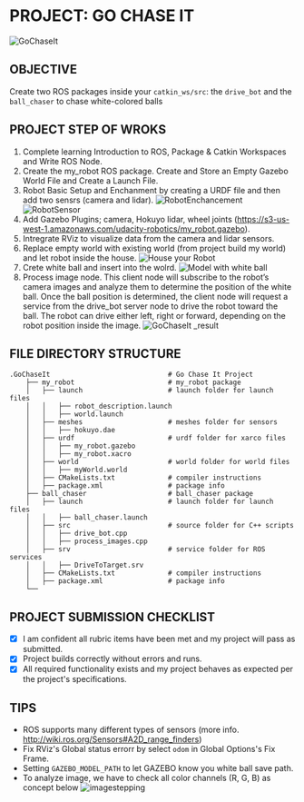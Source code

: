 # PROJECT: GO CHASE IT

![GoChaseIt](https://user-images.githubusercontent.com/53105229/130345694-cf0ff903-9a2f-44d2-8701-9fd9780c7b18.png)

## OBJECTIVE
Create two ROS packages inside your `catkin_ws/src`: the `drive_bot` and the `ball_chaser` to chase white-colored balls

## PROJECT STEP OF WROKS
1. Complete learning Introduction to ROS, Package & Catkin Workspaces and Write ROS Node.
2. Create the my_robot ROS package. Create and Store an Empty Gazebo World File and Create a Launch File.
3. Robot Basic Setup and Enchanment by creating a URDF file and then add two sensrs (camera and lidar).
![RobotEnchancement](https://user-images.githubusercontent.com/53105229/130346352-f2b44e9a-5501-48e0-a02f-0ade8a8455e0.JPG)
![RobotSensor](https://user-images.githubusercontent.com/53105229/130346375-d4d2f5fc-9743-48e4-b798-20293a72fc18.JPG)
4. Add Gazebo Plugins; camera, Hokuyo lidar, wheel joints (https://s3-us-west-1.amazonaws.com/udacity-robotics/my_robot.gazebo).
5. Intregrate RViz to visualize data from the camera and lidar sensors.
6. Replace empty world with existing world (from project build my world) and let robot inside the house.
![House your Robot](https://user-images.githubusercontent.com/53105229/130346841-dc7518c7-0b94-431b-bdf8-2c1632859e83.png)
7. Crete white ball and insert into the wolrd.
![Model with white ball](https://user-images.githubusercontent.com/53105229/130346877-076653ac-0eb9-4b3b-9881-4c08fdced52d.png)
8. Process image node. This client node will subscribe to the robot’s camera images and analyze them to determine the position of the white ball. Once the ball position is determined, the client node will request a service from the drive_bot server node to drive the robot toward the ball. The robot can drive either left, right or forward, depending on the robot position inside the image.
![GoChaseIt _result](https://user-images.githubusercontent.com/53105229/130346862-7de6f117-4677-467f-b375-ada93416a2ff.png)

## FILE DIRECTORY STRUCTURE
```
.GoChaseIt                             # Go Chase It Project
    ├── my_robot                       # my_robot package                   
    │   ├── launch                     # launch folder for launch files   
    │   │   ├── robot_description.launch
    │   │   ├── world.launch
    │   ├── meshes                     # meshes folder for sensors
    │   │   ├── hokuyo.dae
    │   ├── urdf                       # urdf folder for xarco files
    │   │   ├── my_robot.gazebo
    │   │   ├── my_robot.xacro
    │   ├── world                      # world folder for world files
    │   │   ├── myWorld.world
    │   ├── CMakeLists.txt             # compiler instructions
    │   ├── package.xml                # package info
    ├── ball_chaser                    # ball_chaser package                   
    │   ├── launch                     # launch folder for launch files   
    │   │   ├── ball_chaser.launch
    │   ├── src                        # source folder for C++ scripts
    │   │   ├── drive_bot.cpp
    │   │   ├── process_images.cpp
    │   ├── srv                        # service folder for ROS services
    │   │   ├── DriveToTarget.srv
    │   ├── CMakeLists.txt             # compiler instructions
    │   ├── package.xml                # package info                  
    └──                              
```

## PROJECT SUBMISSION CHECKLIST
- [x] I am confident all rubric items have been met and my project will pass as submitted.
- [x] Project builds correctly without errors and runs.
- [x] All required functionality exists and my project behaves as expected per the project's specifications.

## TIPS
* ROS supports many different types of sensors (more info. http://wiki.ros.org/Sensors#A2D_range_finders)
* Fix RViz's Global status errorr by select `odom` in Global Options's Fix Frame.
* Setting `GAZEBO_MODEL_PATH` to let GAZEBO know you white ball save path.
* To analyze image, we have to check all color channels (R, G, B) as concept below
![imagestepping](https://user-images.githubusercontent.com/53105229/130372218-1eb4b248-12a2-4a84-bd2e-dae58a60fa85.png)

